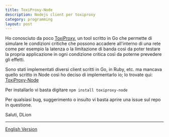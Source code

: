 ```yaml
---
title: ToxiProxy-Node
description: Nodejs client per toxiproxy
category: programming
layout: post
---
```


Ho conosciuto da poco [ToxiProxy](https://github.com/shopify/toxiproxy), un tool
scritto in Go che permette di simulare le condizioni critiche che possono accadere
all'interno di una rete come per esempio la latenza o la limitazione di banda così
da poter testare la propria applicazione in ogni condizione critica così da poterne
prevedere gli effetti.

Sono stati implementati diversi client scritti in Go, in Ruby, etc. ma mancava
quello scritto in Node così ho deciso di implementarlo io; lo trovate qui:
[ToxiProxy-Node](https://github.com/dlion/toxiproxy-node)

Per installarlo vi basta digitare `npm install toxiproxy-node`

Per qualsiasi bug, suggerimento o insulto vi basta aprire una issue sul repo in
questione.

Saluti, DLion

---

[English Version](//domenicoluciani.com/past/programming/node/2015/07/15/toxiproxy-node.html)

